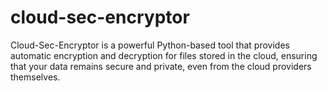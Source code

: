 # cloud-sec-encryptor
Cloud-Sec-Encryptor is a powerful Python-based tool that provides automatic encryption and decryption for files stored in the cloud, ensuring that your data remains secure and private, even from the cloud providers themselves.
